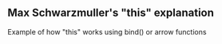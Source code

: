 ## Max Schwarzmuller's "this" explanation
Example of how "this" works using bind() or arrow functions